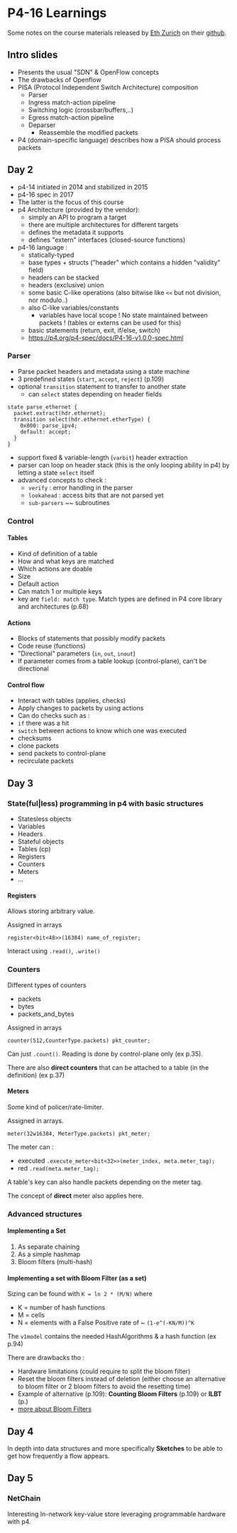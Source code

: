 # P4-16 Learnings

Some notes on the course materials released by [Eth Zurich](https://adv-net.ethz.ch/) on their [github](https://github.com/nsg-ethz/p4-learning).

## Intro slides

- Presents the usual "SDN" & OpenFlow concepts
- The drawbacks of Openflow
- PISA (Protocol Independent Switch Architecture) composition
  - Parser
  - Ingress match-action pipeline
  - Switching logic (crossbar/buffers,..)
  - Egress match-action pipeline
  - Deparser
    - Reassemble the modified packets
- P4 (domain-specific language) describes how a PISA should process packets

## Day 2

- p4-14 initiated in 2014 and stabilized in 2015
- p4-16 spec in 2017
- The latter is the focus of this course
- p4 Architecture (provided by the vendor): 
  - simply an API to program a target 
  - there are multiple architectures for different targets
  - defines the metadata it supports
  - defines "extern" interfaces (closed-source functions)
- p4-16 language :
  - statically-typed
  - base types + structs ("header" which contains a hidden "validity" field)
  - headers can be stacked
  - headers (exclusive) union
  - some basic C-like operations (also bitwise like `<<` but not division, nor modulo..)
  - also C-like variables/constants
    - variables have local scope ! No state maintained between packets ! (tables or externs can be used for this)
  - basic statements (return, exit, if/else, switch)
  - https://p4.org/p4-spec/docs/P4-16-v1.0.0-spec.html

### Parser
- Parse packet headers and metadata using a state machine
- 3 predefined states (`start`, `accept`, `reject`) (p.109)
- optional `transition` statement to transfer to another state
  - can `select` states depending on header fields
```
state parse_ethernet {
  packet.extract(hdr.ethernet);
  transition select(hdr.ethernet.etherType) {
    0x800: parse_ipv4;
    default: accept;
  }
}
```
- support fixed & variable-length (`varbit`) header extraction
- parser can loop on header stack (this is the only looping ability in p4) by letting a state `select` itself
- advanced concepts to check :
  - `verify` : error handling in the parser
  - `lookahead` : access bits that are not parsed yet
  - `sub-parsers` ~~ subroutines

### Control 

#### Tables
- Kind of definition of a table
 - How and what keys are matched
 - Which actions are doable
 - Size
 - Default action
- Can match 1 or multiple keys
- key are `field: match type`. Match types are defined in P4 core library and architectures (p.68)

#### Actions
- Blocks of statements that possibly modify packets
- Code reuse (functions)
- "Directional" parameters (`in`, `out`, `inout`)
- If parameter comes from a table lookup (control-plane), can't be directional

#### Control flow
- Interact with tables (applies, checks)
 - Apply changes to packets by using actions
 - Can do checks such as :
  - `if` there was a hit
  - `switch` between actions to know which one was executed
  - checksums
- clone packets
- send packets to control-plane
- recirculate packets

## Day 3

### State(ful|less) programming in p4 with basic structures

- Statesless objects
 - Variables
 - Headers
- Stateful objects
 - Tables (cp)
 - Registers 
 - Counters
 - Meters
 - ...

#### Registers

Allows storing arbitrary value.

Assigned in arrays

`register<bit<48>>(16384) name_of_register;`

Interact using `.read()`, `.write()`

### Counters

Different types of counters
 - packets
 - bytes
 - packets_and_bytes

Assigned in arrays

`counter(512,CounterType.packets) pkt_counter;`

Can just `.count()`. Reading is done by control-plane only (ex p.35).

There are also **direct counters** that can be attached to a table (in the definition) (ex p.37)

#### Meters

Some kind of policer/rate-limiter.

Assigned in arrays.

`meter(32w16384, MeterType.packets) pkt_meter;`

The meter can :
- executed `.execute_meter<bit<32>>(meter_index, meta.meter_tag);`
- red `.read(meta.meter_tag);`

A table's key can also handle packets depending on the meter tag.

The concept of **direct** meter also applies here.

### Advanced structures

#### Implementing a Set

1. As separate chaining
2. As a simple hashmap
3. Bloom filters (multi-hash)

#### Implementing a set with Bloom Filter (as a set)

Sizing can be found with `K = ln 2 * (M/N)` where
- K = number of hash functions
- M = cells
- N = elements
with a False Positive rate of ~ `(1-e^(-KN/M))^K`

The `v1model` contains the needed HashAlgorithms & a hash function (ex p.94)

There are drawbacks tho : 
- Hardware limitations (could require to split the bloom filter)
- Reset the bloom filters instead of deletion (either choose an alternative to bloom filter or 2 bloom filters to avoid the resetting time)
 - Example of alternative (p.109): **Counting Bloom Filters** (p.109) or **ILBT** (p.) 
 - [more about Bloom Filters](https://en.wikipedia.org/wiki/Bloom_filter)

## Day 4

In depth into data structures and more specifically **Sketches** to be able to get how frequently a flow appears.

## Day 5

### NetChain

Interesting In-network key-value store leveraging programmable hardware with p4.





